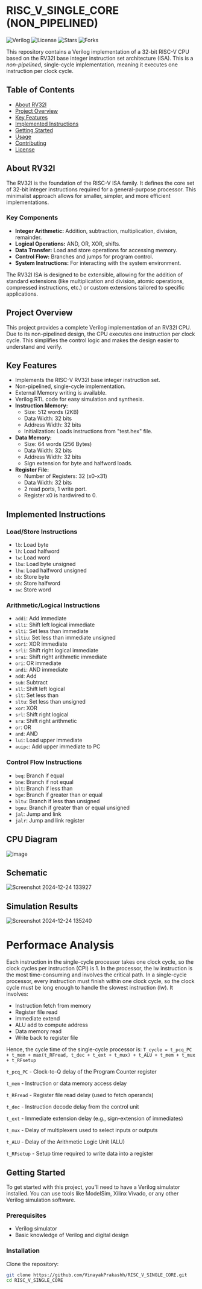 # RISC_V_SINGLE_CORE (NON_PIPELINED)

![Verilog](https://img.shields.io/badge/Verilog-100%25-blue)
![License](https://img.shields.io/github/license/VinayakPrakashh/RISC_V_SINGLE_CORE)
![Stars](https://img.shields.io/github/stars/VinayakPrakashh/RISC_V_SINGLE_CORE)
![Forks](https://img.shields.io/github/forks/VinayakPrakashh/RISC_V_SINGLE_CORE)

This repository contains a Verilog implementation of a 32-bit RISC-V CPU based on the RV32I base integer instruction set architecture (ISA). This is a *non-pipelined*, single-cycle implementation, meaning it executes one instruction per clock cycle.

## Table of Contents
- [About RV32I](#about-rv32i)
- [Project Overview](#project-overview)
- [Key Features](#key-features)
- [Implemented Instructions](#implemented-instructions)
- [Getting Started](#getting-started)
- [Usage](#usage)
- [Contributing](#contributing)
- [License](#license)

## About RV32I

The RV32I is the foundation of the RISC-V ISA family. It defines the core set of 32-bit integer instructions required for a general-purpose processor. This minimalist approach allows for smaller, simpler, and more efficient implementations.

### Key Components
- **Integer Arithmetic:** Addition, subtraction, multiplication, division, remainder.
- **Logical Operations:** AND, OR, XOR, shifts.
- **Data Transfer:** Load and store operations for accessing memory.
- **Control Flow:** Branches and jumps for program control.
- **System Instructions:** For interacting with the system environment.

The RV32I ISA is designed to be extensible, allowing for the addition of standard extensions (like multiplication and division, atomic operations, compressed instructions, etc.) or custom extensions tailored to specific applications.

## Project Overview

This project provides a complete Verilog implementation of an RV32I CPU. Due to its non-pipelined design, the CPU executes one instruction per clock cycle. This simplifies the control logic and makes the design easier to understand and verify.

## Key Features

- Implements the RISC-V RV32I base integer instruction set.
- Non-pipelined, single-cycle implementation.
- External Memory writing is available.
- Verilog RTL code for easy simulation and synthesis.
- **Instruction Memory:**
  - Size: 512 words (2KB)
  - Data Width: 32 bits
  - Address Width: 32 bits
  - Initialization: Loads instructions from "test.hex" file.
- **Data Memory:**
  - Size: 64 words (256 Bytes)
  - Data Width: 32 bits
  - Address Width: 32 bits
  - Sign extension for byte and halfword loads.
- **Register File:**
  - Number of Registers: 32 (x0-x31)
  - Data Width: 32 bits
  - 2 read ports, 1 write port.
  - Register x0 is hardwired to 0.

## Implemented Instructions

### Load/Store Instructions
- `lb`: Load byte
- `lh`: Load halfword
- `lw`: Load word
- `lbu`: Load byte unsigned
- `lhu`: Load halfword unsigned
- `sb`: Store byte
- `sh`: Store halfword
- `sw`: Store word

### Arithmetic/Logical Instructions
- `addi`: Add immediate
- `slli`: Shift left logical immediate
- `slti`: Set less than immediate
- `sltiu`: Set less than immediate unsigned
- `xori`: XOR immediate
- `srli`: Shift right logical immediate
- `srai`: Shift right arithmetic immediate
- `ori`: OR immediate
- `andi`: AND immediate
- `add`: Add
- `sub`: Subtract
- `sll`: Shift left logical
- `slt`: Set less than
- `sltu`: Set less than unsigned
- `xor`: XOR
- `srl`: Shift right logical
- `sra`: Shift right arithmetic
- `or`: OR
- `and`: AND
- `lui`: Load upper immediate
- `auipc`: Add upper immediate to PC

### Control Flow Instructions
- `beq`: Branch if equal
- `bne`: Branch if not equal
- `blt`: Branch if less than
- `bge`: Branch if greater than or equal
- `bltu`: Branch if less than unsigned
- `bgeu`: Branch if greater than or equal unsigned
- `jal`: Jump and link
- `jalr`: Jump and link register

## CPU Diagram
![image](https://github.com/user-attachments/assets/44a49023-8b71-45d4-824e-072d31c80c3b)
## Schematic
![Screenshot 2024-12-24 133927](https://github.com/user-attachments/assets/d06557cc-97f7-4eb0-95e0-714caf2b0f29)
## Simulation Results
![Screenshot 2024-12-24 135240](https://github.com/user-attachments/assets/c68604cd-ef3f-4d8c-acad-6f60ee74566f)
# Performace Analysis
Each instruction in the single-cycle processor takes one clock cycle, so the clock cycles per instruction (CPI) is 1.  In the processor, the lw instruction is the most time-consuming and involves the critical path. In a single-cycle processor, every instruction must finish within one clock cycle, so the clock cycle must be long enough to handle the slowest instruction (lw). It involves:

- Instruction fetch from memory
- Register file read
- Immediate extend
- ALU add to compute address
- Data memory read
- Write back to register file

Hence, the cycle time of the single-cycle processor is:
`T_cycle = t_pcq_PC + t_mem + max(t_RFread, t_dec + t_ext + t_mux) + t_ALU + t_mem + t_mux + t_RFsetup`

`t_pcq_PC` - Clock-to-Q delay of the Program Counter register

`t_mem` - Instruction or data memory access delay

`t_RFread` - Register file read delay (used to fetch operands)

`t_dec` - Instruction decode delay from the control unit

`t_ext` - Immediate extension delay (e.g., sign-extension of immediates)

`t_mux` - Delay of multiplexers used to select inputs or outputs

`t_ALU` - Delay of the Arithmetic Logic Unit (ALU)

`t_RFsetup` - Setup time required to write data into a register

## Getting Started

To get started with this project, you'll need to have a Verilog simulator installed. You can use tools like ModelSim, Xilinx Vivado, or any other Verilog simulation software.

### Prerequisites
- Verilog simulator
- Basic knowledge of Verilog and digital design

### Installation
Clone the repository:
```bash
git clone https://github.com/VinayakPrakashh/RISC_V_SINGLE_CORE.git
cd RISC_V_SINGLE_CORE

